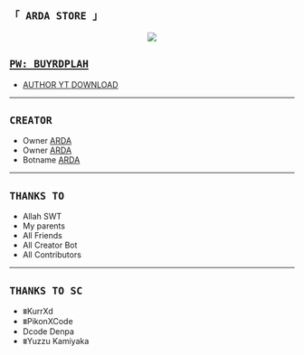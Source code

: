 ## `「 ARDA STORE 」`
<p align="center">
  <a href="https://bit.ly/ArdaSahaWA"><img src="https://j.top4top.io/p_2201fhvok0.jpg" />
</p>








## `PW: BUYRDPLAH`
- AUTHOR YT [DOWNLOAD](https://youtu.be/zkohxVXzZSM)
----------



## `CREATOR`
- Owner [ARDA](https://bit.ly/ArdaSahaWA)
- Owner [ARDA](https://bit.ly/ArdaSahaWA)
- Botname [ARDA](https://bit.ly/ArdaSahaWA)
----------



## `THANKS TO`
- Allah SWT
- My parents
- All Friends
- All Creator Bot
- All Contributors
----------


## `THANKS TO SC`
- ⩩KurrXd
- ⩩PikonXCode
- Dcode Denpa
- ⩩Yuzzu Kamiyaka




